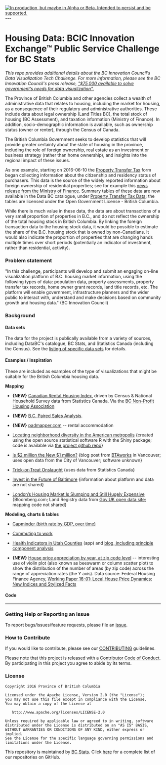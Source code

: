 
<div id="devex-badge">
<a rel="Delivery" href="https://github.com/BCDevExchange/docs/blob/master/discussion/projectstates.md"><img alt="In production, but maybe in Alpha or Beta. Intended to persist and be supported." style="border-width:0" src="http://bcdevexchange.org/badge/3.svg" title="In production, but maybe in Alpha or Beta. Intended to persist and be supported." /></a>
</div>
---

# Housing Data: BCIC Innovation Exchange™ Public Service Challenge for BC Stats

_This repo provides additional details about the BC Innovation Council's Data Visualization Tech Challenge.
For more information, please see the BC Innovation Council's press release, ["$75,000 available to solve government’s needs for data visualization".](http://bcic.ca/news/blog/75000-available-solve-provincial-governments-data-visualization-challenges/)_

The Province of British Columbia and other agencies collect a wealth of administrative data that relates to housing, including the market for housing, as a consequence of their regulatory and administrative authorities. These include data about legal ownership (Land Titles BC), the total stock of housing (BC Assessment), and taxation information (Ministry of Finance). In addition, socio-demographic information is available, such as ownership status (owner or renter), through the Census of Canada.

The British Columbia Government seeks to develop statistics that will provide greater certainty about the state of housing in the province, including the role of foreign ownership, real estate as an investment or business strategy (rather than home ownership), and insights into the regional impact of these issues.

As one example, starting on 2016-06-10 the [Property Transfer Tax](http://www2.gov.bc.ca/gov/content/taxes/property-taxes/property-transfer-tax) form began collecting information about the citizenship and residency status of purchasers. This data is the source of the widely reported information about foreign ownership of residential properties; see for example this [news release from the Ministry of Finance](https://news.gov.bc.ca/releases/2016FIN0034-001354). Summary tables of these data are now available in the Data BC catalogue, under [Property Transfer Tax Data](https://catalogue.data.gov.bc.ca/dataset/property-transfer-tax-data); the tables are licensed under the Open Government License - British Columbia.

While there is much value in these data, the data are about transactions of a very small proportion of properties in B.C., and do not reflect the ownership of the total housing stock in British Columbia. By linking the foreign transaction data to the housing stock data, it would be possible to estimate the share of the B.C. housing stock that is owned by non-Canadians. It would also indicate the proportion of properties that are changing hands multiple times over short periods (potentially an indicator of investment, rather than residential, activity).


### Problem statement 

"In this challenge, participants will develop and submit an engaging on-line visualization platform of B.C. housing
market information, using the following types of data: population data, property assessments, property transfer tax
records, home owner grant records, land title records, etc. The platform will enable government, infrastructure
planners and the wider public to interact with, understand and make decisions based on community growth and
housing data." (BC Innovation Council)


### Background


#### Data sets

The data for the project is publically available from a variety of sources, including DataBC's catalogue, BC Stats, and Statistics Canada (including the Census). See the [listing of specific data sets](data-sets-list.md) for details.


#### Examples / Inspiration

These are included as examples of the type of visualizations that might be suitable for the British Columbia housing data.

**Mapping**

- **{NEW}** [Canadian Rental Housing Index](http://rentalhousingindex.ca/), driven by Census & National Household Survey data from Statistics Canada. Via the [BC Non-Profit Housing Association](http://bcnpha.ca/research/rental-housing-index/)

- **{NEW}** [B.C. Paired Sales Analysis](https://public.tableau.com/profile/bcpairedsalesdata#!/vizhome/BCPairedSalesAnalysis-v12-2016-07-14/PairedSalesSummaryTable). 

- **{NEW}** [padmapper.com](https://www.padmapper.com/apartments/vancouver-bc) -- rental accommodation

- [Locating neighborhood diversity in the American metropolis](https://walkerke.shinyapps.io/neighborhood_diversity/) {created using the open source statistical software R with the Shiny package; code is available via [the project github repo](https://github.com/walkerke/neighborhood_diversity)}

- [Is $2 million the New $1 million?](http://www.btaworks.com/2016/01/28/is-2-million-the-new-1-million/) {blog post from [BTAworks](http://www.btaworks.com/) in Vancouver; uses open data from the City of Vancouver; software unknown}

- [Trick-or-Treat Onslaught](https://censusmapper.ca/maps/136) {uses data from Statistics Canada}

- [Invest in the Future of Baltimore](http://files.zillowstatic.com/research/public/Whitehouse_Hackathon/index.html) {information about platform and data are not shared}

- [London’s Housing Market Is Slumping and Still Hugely Expensive](http://www.bloomberg.com/graphics/uk-property) {Bloomberg.com; Land Registry data from [Gov.UK open data site](https://www.gov.uk/guidance/about-the-price-paid-data); mapping code not shared}

**Modeling, charts & tables**

- [Gapminder (birth rate by GDP, over time)](http://www.gapminder.org/tools/#_chart-type=bubbles)

- [Commuting to work](http://www12.statcan.gc.ca/nhs-enm/2011/as-sa/99-012-x/99-012-x2011003_1-eng.cfm)

- [Health Indicators in Utah Counties](https://juliasilge.shinyapps.io/CountyHealthApp/) (app) and [blog, including principle component analysis](http://juliasilge.com/blog/Health-Care-Indicators/)

- **{NEW}** [House price appreciation by year, at zip code level](https://twitter.com/lenkiefer/status/834943798417440768) -- interesting use of violin plot (also known as beeswarm or column scatter plot) to show the distribution of the number of areas (by zip code) across the range of appreciation rates (the Y axis). Data source: Federal Housing Finance Agency, [Working Paper 16-01: Local House Price Dynamics: New Indices and Stylized Facts](https://www.fhfa.gov/PolicyProgramsResearch/Research/Pages/wp1601.aspx)


#### Code

---

### Getting Help or Reporting an Issue

To report bugs/issues/feature requests, please file an [issue](https://github.com/bcgov/bc_population_indicator/issues/).

### How to Contribute

If you would like to contribute, please see our [CONTRIBUTING](CONTRIBUTING.md) guidelines.

Please note that this project is released with a [Contributor Code of Conduct](CODE_OF_CONDUCT.md). By participating in this project you agree to abide by its terms.

### License

    Copyright 2016 Province of British Columbia

    Licensed under the Apache License, Version 2.0 (the "License");
    you may not use this file except in compliance with the License.
    You may obtain a copy of the License at 

       http://www.apache.org/licenses/LICENSE-2.0

    Unless required by applicable law or agreed to in writing, software
    distributed under the License is distributed on an "AS IS" BASIS,
    WITHOUT WARRANTIES OR CONDITIONS OF ANY KIND, either express or implied.
    See the License for the specific language governing permissions and
    limitations under the License.
    
This repository is maintained by [BC Stats](bcstats.gov.bc.ca). Click [here](https://github.com/bcgov/BCStats) for a complete list of our repositories on GitHub.
